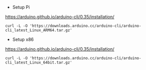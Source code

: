 * Setup Pi

https://arduino.github.io/arduino-cli/0.35/installation/

    curl -L -O 'https://downloads.arduino.cc/arduino-cli/arduino-cli_latest_Linux_ARM64.tar.gz'

* Setup x86

https://arduino.github.io/arduino-cli/0.35/installation/

    curl -L -O 'https://downloads.arduino.cc/arduino-cli/arduino-cli_latest_Linux_64bit.tar.gz'